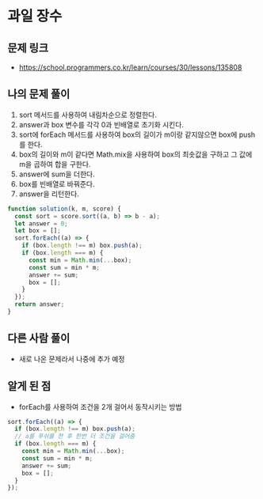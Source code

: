 # 과일 장수

## 문제 링크

- https://school.programmers.co.kr/learn/courses/30/lessons/135808

## 나의 문제 풀이

1. sort 메서드를 사용하여 내림차순으로 정렬한다.
2. answer과 box 변수를 각각 0과 빈배열로 초기화 시킨다.
3. sort에 forEach 메서드를 사용하여 box의 길이가 m이랑 같지않으면 box에 push를 한다.
4. box의 길이와 m이 같다면 Math.mix을 사용하여 box의 최솟값을 구하고 그 값에 m을 곱하여 합을 구한다.
5. answer에 sum을 더한다.
6. box를 빈배열로 바꿔준다.
7. answer을 리턴한다.

```js
function solution(k, m, score) {
  const sort = score.sort((a, b) => b - a);
  let answer = 0;
  let box = [];
  sort.forEach((a) => {
    if (box.length !== m) box.push(a);
    if (box.length === m) {
      const min = Math.min(...box);
      const sum = min * m;
      answer += sum;
      box = [];
    }
  });
  return answer;
}
```

## 다른 사람 풀이

- 새로 나온 문제라서 나중에 추가 예정

## 알게 된 점

- forEach를 사용하여 조건을 2개 걸어서 동작시키는 방법

```js
sort.forEach((a) => {
  if (box.length !== m) box.push(a);
  // a를 푸쉬를 한 후 한번 더 조건을 걸어줌
  if (box.length === m) {
    const min = Math.min(...box);
    const sum = min * m;
    answer += sum;
    box = [];
  }
});
```

